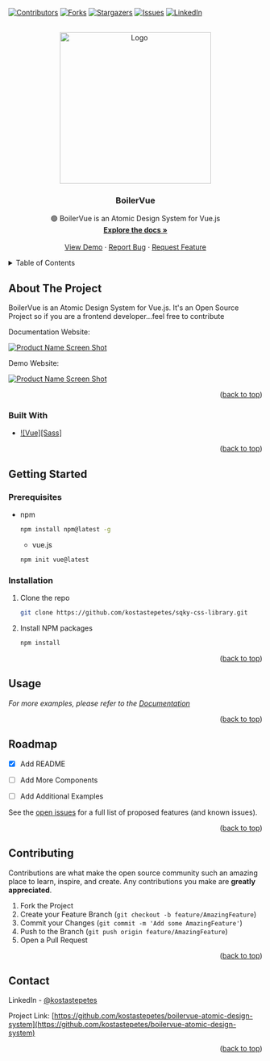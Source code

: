 [![Contributors][contributors-shield]][contributors-url]
[![Forks][forks-shield]][forks-url]
[![Stargazers][stars-shield]][stars-url]
[![Issues][issues-shield]][issues-url]
[![LinkedIn][linkedin-shield]][linkedin-url]

<!-- PROJECT LOGO -->
<br />
<div align="center">
  <a href="https://github.com/kostastepetes/boilervue-atomic-design-system">
    <img src="img/logo.png" alt="Logo" width="300" height="300">
  </a>

  <h3 align="center">BoilerVue</h3>

  <p align="center">
    🟢 BoilerVue is an Atomic Design System for Vue.js
    <br />
    <a href="https://github.com/kostastepetes/boilervue-atomic-design-system"><strong>Explore the docs »</strong></a>
    <br />
    <br />
    <a href="https://github.com/kostastepetes/boilervue-atomic-design-system/blob/main/homepage.html">View Demo</a>
    ·
    <a href="https://github.com/kostastepetes/boilervue-atomic-design-system/issues">Report Bug</a>
    ·
    <a href="https://github.com/kostastepetes/boilervue-atomic-design-system/issues">Request Feature</a>
  </p>
</div>



<!-- TABLE OF CONTENTS -->
<details>
  <summary>Table of Contents</summary>
  <ol>
    <li>
      <a href="#about-the-project">About The Project</a>
      <ul>
        <li><a href="#built-with">Built With</a></li>
      </ul>
    </li>
    <li>
      <a href="#getting-started">Getting Started</a>
      <ul>
        <li><a href="#prerequisites">Prerequisites</a></li>
        <li><a href="#installation">Installation</a></li>
      </ul>
    </li>
    <li><a href="#usage">Usage</a></li>
    <li><a href="#roadmap">Roadmap</a></li>
    <li><a href="#contributing">Contributing</a></li>
    <li><a href="#contact">Contact</a></li>
  </ol>
</details>



<!-- ABOUT THE PROJECT -->
## About The Project

BoilerVue is an Atomic Design System for Vue.js. It's an Open Source Project so if you are a frontend developer...feel free to contribute

Documentation Website: 

[![Product Name Screen Shot][product-screenshot]](https://github.com/kostastepetes/sqky-css-library/blob/main/index.html)

Demo Website: 

[![Product Name Screen Shot][product-screenshot2]](https://github.com/kostastepetes/sqky-css-library/blob/main/homepage.html)

<p align="right">(<a href="#readme-top">back to top</a>)</p>



### Built With


* [![Vue][Sass]][Vue-url]

<p align="right">(<a href="#readme-top">back to top</a>)</p>



<!-- GETTING STARTED -->
## Getting Started

### Prerequisites


* npm
  ```sh
  npm install npm@latest -g
  ```
  
  * vue.js
  ```sh
  npm init vue@latest
  ```
  

### Installation

1. Clone the repo
   ```sh
   git clone https://github.com/kostastepetes/sqky-css-library.git
   ```
2. Install NPM packages
   ```sh
   npm install
   ```

<p align="right">(<a href="#readme-top">back to top</a>)</p>



<!-- USAGE EXAMPLES -->
## Usage

_For more examples, please refer to the [Documentation](https://github.com/kostastepetes/boilervue-atomic-design-system)_

<p align="right">(<a href="#readme-top">back to top</a>)</p>



<!-- ROADMAP -->
## Roadmap

- [x] Add README
- [ ] Add More Components
- [ ] Add Additional Examples


See the [open issues](https://github.com/kostastepetes/boilervue-atomic-design-system/issues) for a full list of proposed features (and known issues).

<p align="right">(<a href="#readme-top">back to top</a>)</p>



<!-- CONTRIBUTING -->
## Contributing

Contributions are what make the open source community such an amazing place to learn, inspire, and create. Any contributions you make are **greatly appreciated**.

1. Fork the Project
2. Create your Feature Branch (`git checkout -b feature/AmazingFeature`)
3. Commit your Changes (`git commit -m 'Add some AmazingFeature'`)
4. Push to the Branch (`git push origin feature/AmazingFeature`)
5. Open a Pull Request

<p align="right">(<a href="#readme-top">back to top</a>)</p>



<!-- CONTACT -->
## Contact

LinkedIn - [@kostastepetes](https://www.linkedin.com/in/kostas-tepetes) 

Project Link: [https://github.com/kostastepetes/boilervue-atomic-design-system](https://github.com/kostastepetes/boilervue-atomic-design-system)

<p align="right">(<a href="#readme-top">back to top</a>)</p>




<!-- MARKDOWN LINKS & IMAGES -->
<!-- https://www.markdownguide.org/basic-syntax/#reference-style-links -->
[contributors-shield]: https://img.shields.io/github/contributors/kostastepetes/boilervue-atomic-design-system.svg?style=for-the-badge
[contributors-url]: https://github.com/kostastepetes/boilervue-atomic-design-system/graphs/contributors
[forks-shield]: https://img.shields.io/github/forks/kostastepetes/boilervue-atomic-design-system.svg?style=for-the-badge
[forks-url]: https://github.com/kostastepetes/boilervue-atomic-design-system/network/members
[stars-shield]: https://img.shields.io/github/stars/kostastepetes/boilervue-atomic-design-system.svg?style=for-the-badge
[stars-url]: https://github.com/kostastepetes/boilervue-atomic-design-system/stargazers
[issues-shield]: https://img.shields.io/github/issues/kostastepetes/boilervue-atomic-design-system.svg?style=for-the-badge
[issues-url]: https://github.com/kostastepetes/boilervue-atomic-design-system/issues
[linkedin-shield]: https://img.shields.io/badge/-LinkedIn-black.svg?style=for-the-badge&logo=linkedin&colorB=555
[linkedin-url]: https://www.linkedin.com/in/kostas-tepetes
[product-screenshot]: img/screenshot_docs.png
[product-screenshot2]: img/screenshot_demo.png
[Vue]: https://img.shields.io/badge/-Vue.js-4fc08d?style=flat&logo=vuedotjs&logoColor=white
[Vue-url]: https://vuejs.org/
